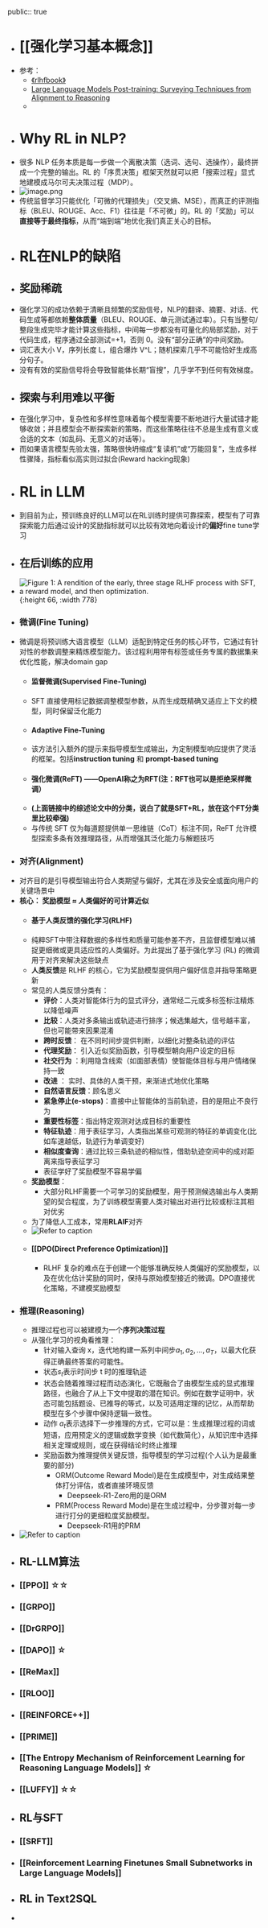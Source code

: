 public:: true

- # [[强化学习基本概念]]
- 参考：
	- [《rlhfbook》](https://rlhfbook.com/)
	- [Large Language Models Post-training: Surveying Techniques from Alignment to Reasoning](https://arxiv.org/html/2503.06072v2#S3)
	-
- # Why RL in NLP?
- 很多 NLP 任务本质是每一步做一个离散决策（选词、选句、选操作），最终拼成一个完整的输出。RL 的「序贯决策」框架天然就可以把「搜索过程」显式地建模成马尔可夫决策过程（MDP）。
- ![image.png](../assets/image_1753689415580_0.png)
- 传统监督学习只能优化「可微的代理损失」（交叉熵、MSE），而真正的评测指标（BLEU、ROUGE、Acc、F1）往往是「不可微」的。RL 的「奖励」可以**直接等于最终指标**，从而“端到端”地优化我们真正关心的目标。
- # RL在NLP的缺陷
- ## 奖励稀疏
- 强化学习的成功依赖于清晰且频繁的奖励信号，NLP的翻译、摘要、对话、代码生成等都依赖**整体质量**（BLEU、ROUGE、单元测试通过率）。只有当整句/整段生成完毕才能计算这些指标，中间每一步都没有可量化的局部奖励，对于代码生成，程序通过全部测试=+1，否则 0。没有“部分正确”的中间奖励。
- 词汇表大小 V，序列长度 L，组合爆炸 V^L；随机探索几乎不可能恰好生成高分句子。
- 没有有效的奖励信号将会导致智能体长期“盲搜”，几乎学不到任何有效梯度。
- ## 探索与利用难以平衡
- 在强化学习中，复杂性和多样性意味着每个模型需要不断地进行大量试错才能够收敛；并且模型会不断探索新的策略，而这些策略往往不总是生成有意义或合适的文本（如乱码、无意义的对话等）。
- 而如果语言模型先验太强，策略很快坍缩成“复读机”或“万能回复”，生成多样性骤降，指标看似高实则过拟合(Reward hacking现象)
- # RL in LLM
- 到目前为止，预训练良好的LLM可以在RL训练时提供可靠探索，模型有了可靠探索能力后通过设计的奖励指标就可以比较有效地向着设计的**偏好**fine tune学习
- ## 在后训练的应用
- ![Figure 1: A rendition of the early, three stage RLHF process with SFT, a reward model, and then optimization.](https://rlhfbook.com/c/images/rlhf-basic.png){:height 66, :width 778}
- ### 微调(Fine Tuning)
- 微调是将预训练大语言模型（LLM）适配到特定任务的核心环节，它通过有针对性的参数调整来精炼模型能力。该过程利用带有标签或任务专属的数据集来优化性能，解决domain gap
	- #### 监督微调(Supervised Fine-Tuning)
	- SFT 直接使用标记数据调整模型参数，从而生成既精确又适应上下文的模型，同时保留泛化能力
	- #### Adaptive Fine-Tuning
	- 该方法引入额外的提示来指导模型生成输出，为定制模型响应提供了灵活的框架。包括**instruction tuning** 和 **prompt-based tuning**
	- #### 强化微调(ReFT) ——OpenAI称之为RFT(注：RFT也可以是拒绝采样微调）
	- **(上面链接中的综述论文中的分类，说白了就是SFT+RL，放在这个FT分类里比较牵强)**
	- 与传统 SFT 仅为每道题提供单一思维链（CoT）标注不同，ReFT 允许模型探索多条有效推理路径，从而增强其泛化能力与解题技巧
- ### 对齐(Alignment)
- 对齐目的是引导模型输出符合人类期望与偏好，尤其在涉及安全或面向用户的关键场景中
- **核心： 奖励模型 ≈ 人类偏好的可计算近似**
	- #### 基于人类反馈的强化学习(RLHF)
	- 纯粹SFT中带注释数据的多样性和质量可能参差不齐，且监督模型难以捕捉更细微或更具适应性的人类偏好。为此提出了基于强化学习 (RL) 的微调用于对齐来解决这些缺点
	- **人类反馈**是 RLHF 的核心，它为奖励模型提供用户偏好信息并指导策略更新
	- 常见的人类反馈分类有：
		- **评价**：人类对智能体行为的显式评分，通常经二元或多标签标注精炼以降低噪声
		- **比较**：人类对多条输出或轨迹进行排序；候选集越大，信号越丰富，但也可能带来因果混淆
		- **跨时反馈**： 在不同时间步提供判断，以细化对整条轨迹的评估
		- **代理奖励**： 引入近似奖励函数，引导模型朝向用户设定的目标
		- **社交行为** ：利用隐含线索（如面部表情）使智能体目标与用户情绪保持一致
		- **改进** ： 实时、具体的人类干预，来渐进式地优化策略
		- **自然语言反馈**：顾名思义
		- **紧急停止(e-stops)**：直接中止智能体的当前轨迹，目的是阻止不良行为
		- **重要性标签**：指出特定观测对达成目标的重要性
		- **特征轨迹**：用于表征学习，人类指出某些可观测的特征的单调变化(比如车速越低，轨迹行为单调变好)
		- **相似度查询**：通过比较三条轨迹的相似性，借助轨迹空间中的成对距离来指导表征学习
		- 表征学好了奖励模型不容易学偏
	- **奖励模型**：
		- 大部分RLHF需要一个可学习的奖励模型，用于预测候选输出与人类期望的契合程度，为了训练模型需要人类对输出对进行比较或标注其相对优劣
	- 为了降低人工成本，常用**RLAIF**对齐
	- ![Refer to caption](https://arxiv.org/html/2503.06072v2/x10.png)
	- #### [[DPO(Direct Preference Optimization)]]
		- RLHF 复杂的难点在于创建一个能够准确反映人类偏好的奖励模型，以及在优化估计奖励的同时，保持与原始模型接近的微调。DPO直接优化策略，不建模奖励模型
- ### 推理(Reasoning)
	- 推理过程也可以被建模为一个**序列决策过程**
	- 从强化学习的视角看推理：
		- 针对输入查询 x，迭代地构建一系列中间步$a_1, a_2, ..., a_T$，以最大化获得正确最终答案的可能性。
		- 状态$s_t$表示时间步 t 时的推理轨迹
		- 状态会随着推理过程而动态演化，它既融合了由模型生成的显式推理路径，也融合了从上下文中提取的潜在知识。例如在数学证明中，状态可能包括题设、已推导的等式，以及可适用定理的记忆，从而帮助模型在多个步骤中保持逻辑一致性。
		- 动作 $a_t$表示选择下一步推理的方式，它可以是：生成推理过程的词或短语，应用预定义的逻辑或数学变换（如代数简化），从知识库中选择相关定理或规则，或在获得结论时终止推理
		- 奖励函数为推理提供关键反馈，指导模型的学习过程(个人认为是最重要的部分)
			- ORM(Outcome Reward Model)是在生成模型中，对生成结果整体打分评估，或者直接环境反馈
				- Deepseek-R1-Zero用的是ORM
			- PRM(Process Reward Mode)是在生成过程中，分步骤对每一步进行打分的更细粒度奖励模型。
				- Deepseek-R1用的PRM
- ![Refer to caption](https://arxiv.org/html/2503.06072v2/x13.png)
- ## RL-LLM算法
- ### [[PPO]]  ☆☆
- ### [[GRPO]]
- ### [[DrGRPO]]
- ### [[DAPO]] ☆
- ### [[ReMax]]
- ### [[RLOO]]
- ### [[REINFORCE++]]
- ### [[PRIME]]
- ### [[The Entropy Mechanism of Reinforcement Learning for Reasoning Language Models]] ☆
- ### [[LUFFY]] ☆☆
- ## RL与SFT
- ### [[SRFT]]
- ### [[Reinforcement Learning Finetunes Small Subnetworks in Large Language Models]]
- ## RL in Text2SQL
-
